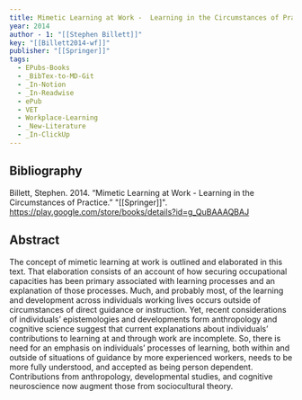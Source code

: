 ```yaml
---
title: Mimetic Learning at Work -  Learning in the Circumstances of Practice
year: 2014
author - 1: "[[Stephen Billett]]"
key: "[[Billett2014-wf]]"
publisher: "[[Springer]]"
tags:
  - EPubs-Books
  - _BibTex-to-MD-Git
  - _In-Notion
  - _In-Readwise
  - ePub
  - VET
  - Workplace-Learning
  - _New-Literature
  - _In-ClickUp
---
```


## Bibliography
Billett, Stephen. 2014. “Mimetic Learning at Work -  Learning in the Circumstances of Practice.” "[[Springer]]". https://play.google.com/store/books/details?id=g_QuBAAAQBAJ

## Abstract
​The concept of mimetic learning at work is outlined and elaborated in this text. That elaboration consists of an account of how securing occupational capacities has been primary associated with learning processes and an explanation of those processes. Much, and probably most, of the learning and development across individuals working lives occurs outside of circumstances of direct guidance or instruction. Yet, recent considerations of individuals’ epistemologies and developments form anthropology and cognitive science suggest that current explanations about individuals’ contributions to learning at and through work are incomplete. So, there is need for an emphasis on individuals’ processes of learning, both within and outside of situations of guidance by more experienced workers, needs to be more fully understood, and accepted as being person dependent. Contributions from anthropology, developmental studies, and cognitive neuroscience now augment those from sociocultural theory.